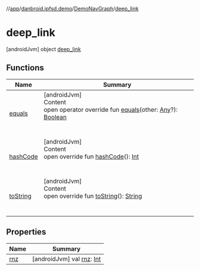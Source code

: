 //[app](../../../index.md)/[danbroid.ipfsd.demo](../../index.md)/[DemoNavGraph](../index.md)/[deep_link](index.md)



# deep_link  
 [androidJvm] object [deep_link](index.md)   


## Functions  
  
|  Name|  Summary| 
|---|---|
| [equals](../../../danbroid.ipfsd.demo.ui.www/-nested-scroll-web-view/index.md#kotlin/Any/equals/#kotlin.Any?/PointingToDeclaration/)| [androidJvm]  <br>Content  <br>open operator override fun [equals](../../../danbroid.ipfsd.demo.ui.www/-nested-scroll-web-view/index.md#kotlin/Any/equals/#kotlin.Any?/PointingToDeclaration/)(other: [Any](https://kotlinlang.org/api/latest/jvm/stdlib/kotlin/-any/index.html)?): [Boolean](https://kotlinlang.org/api/latest/jvm/stdlib/kotlin/-boolean/index.html)  <br><br><br>
| [hashCode](../../../danbroid.ipfsd.demo.ui.www/-nested-scroll-web-view/index.md#kotlin/Any/hashCode/#/PointingToDeclaration/)| [androidJvm]  <br>Content  <br>open override fun [hashCode](../../../danbroid.ipfsd.demo.ui.www/-nested-scroll-web-view/index.md#kotlin/Any/hashCode/#/PointingToDeclaration/)(): [Int](https://kotlinlang.org/api/latest/jvm/stdlib/kotlin/-int/index.html)  <br><br><br>
| [toString](../../../danbroid.ipfsd.demo.ui.www/-browser-fragment/-web-client/index.md#kotlin/Any/toString/#/PointingToDeclaration/)| [androidJvm]  <br>Content  <br>open override fun [toString](../../../danbroid.ipfsd.demo.ui.www/-browser-fragment/-web-client/index.md#kotlin/Any/toString/#/PointingToDeclaration/)(): [String](https://kotlinlang.org/api/latest/jvm/stdlib/kotlin/-string/index.html)  <br><br><br>


## Properties  
  
|  Name|  Summary| 
|---|---|
| [rnz](index.md#danbroid.ipfsd.demo/DemoNavGraph.deep_link/rnz/#/PointingToDeclaration/)|  [androidJvm] val [rnz](index.md#danbroid.ipfsd.demo/DemoNavGraph.deep_link/rnz/#/PointingToDeclaration/): [Int](https://kotlinlang.org/api/latest/jvm/stdlib/kotlin/-int/index.html)   <br>

